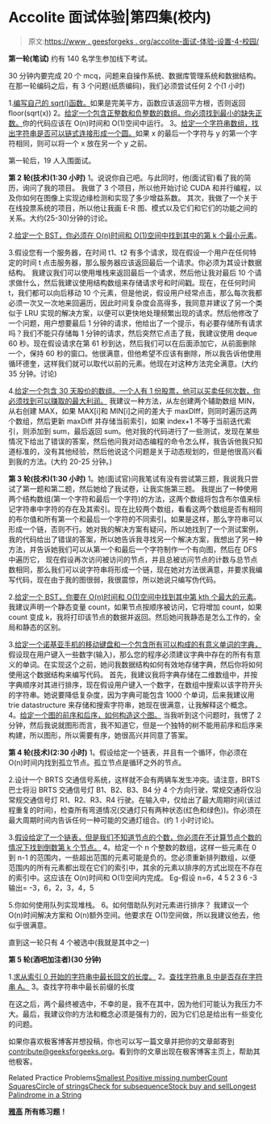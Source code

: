 # Accolite 面试体验|第四集(校内)

> 原文:[https://www . geesforgeks . org/accolite-面试-体验-设置-4-校园/](https://www.geeksforgeeks.org/accolite-interview-experience-set-4-on-campus/)

**第一轮(笔试)**
约有 140 名学生参加线下考试。

30 分钟内要完成 20 个 mcq，问题来自操作系统、数据库管理系统和数据结构。
在那一轮编码之后，有 3 个问题(纸质编码)，我们必须尝试任何 2 个(1 小时)

1.[编写自己的 sqrt()函数。](https://practice.geeksforgeeks.org/problems/count-squares/0)如果是完美平方，函数应该返回平方根，否则返回 floor(sqrt(x))
2。[给定一个包含正整数和负整数的数组。你必须找到最小的缺失正数。](https://practice.geeksforgeeks.org/problems/smallest-positive-missing-number/0)你的代码应该在 O(n)时间和 O(1)空间中运行。
3。[给定一个字符串数组，找出字符串是否可以链式连接形成一个圆。](https://practice.geeksforgeeks.org/problems/circle-of-strings/0)如果 x 的最后一个字符与 y 的第一个字符相同，则可以将一个 x 放在另一个 y 之前。

第一轮后，19 人入围面试。

**第 2 轮(技术)(1:30 小时)**
1。说说你自己吧。与此同时，他(面试官)看了我的简历，询问了我的项目。
我做了 3 个项目，所以他开始讨论 CUDA 和并行编程，以及你如何在图像上实现边缘检测和实现了多少增益系数。
其次，我做了一个关于在线投票系统的项目，所以他让我画 E-R 图、模式以及它们和它们的功能之间的关系。大约(25-30)分钟的讨论。

2.[给定一个 BST，你必须在 O(n)时间和 O(1)空间中找到其中的第 k 个最小元素](https://practice.geeksforgeeks.org/problems/find-k-th-smallest-element-in-bst/1)。

3.假设您有一个服务器，在时间 t1、t2 有多个请求，现在假设一个用户在任何特定的时间 t 点击服务器，那么服务器应该返回最后一个请求。你必须为其设计数据结构。
我建议我们可以使用堆栈来返回最后一个请求，然后他让我对最后 10 个请求做什么，然后我建议使用结构数组来存储请求号和时间戳。现在，在任何时间 t，我们都可以向后移动 10 个元素，但是他说，假设用户经常点击，那么每次我都必须一次又一次地来回遍历，因此时间复杂度会高得多，我同意并建议了另一个类似于 LRU 实现的解决方案，以便可以更快地处理频繁出现的请求。然后他修改了一个问题，用户想要最后 1 分钟的请求，他给出了一个提示，有必要存储所有请求吗？我们不能只存储每 1 分钟的请求，然后突然它点击了我，我建议使用 deque 60 秒。现在假设请求在第 61 秒到达，然后我们可以在后面添加它，从前面删除一个，保持 60 秒的窗口。他很满意，但他希望不应该有删除，所以我告诉他使用循环德奎，这样我们就可以取代以前的元素。他现在对这种方法完全满意。(大约 35 分钟。讨论)

4.[给定一个包含 30 天股价的数组。一个人有 1 份股票，他可以买卖任何次数，你必须找到可以赚取的最大利润。](https://practice.geeksforgeeks.org/problems/stock-buy-and-sell/0)
我建议一种方法，从左创建两个辅助数组 MIN，从右创建 MAX，如果 MAX[i]和 MIN[i]之间的差大于 maxDIff，则同时遍历这两个数组，然后更新 maxDiff 并存储当前索引，如果 index+1 不等于当前迭代索引，则添加到 sum，最后返回 sum。他对我的代码进行了一些测试，发现在某些情况下给出了错误的答案，然后他问我对动态编程的命令怎么样，我告诉他我只知道标准的，没有其他经验，然后他说这个问题是关于动态规划的，但是他很高兴看到我的方法。(大约 20-25 分钟。)

**第 3 轮(技术)(1:30 小时)**
1。她(面试官)问我笔试有没有尝试第三题，我说我只尝试了第一题和第二题，然后她给了我试卷，让我实施第三题。
我提出了一种使用两个结构数组(第一个字符和最后一个字符)的方法，这两个数组将包含布尔值来标记字符串中字符的存在及其索引。现在比较两个数组，看看这两个数组是否有相同的布尔值和所有第一个和最后一个字符的不同索引。如果是这样，那么字符串可以形成一个链，否则不行。她对我的解决方案有疑问，所以她找到了一个测试案例，我的代码给出了错误的答案，所以她告诉我寻找另一个解决方案，我想出了另一种方法，并告诉她我们可以从第一个和最后一个字符制作一个有向图，然后在 DFS 中遍历它， 现在假设再次访问被访问的节点，并且总被访问节点的计数与总节点数相同，那么我们可以说字符串将形成一个链，现在她对方法很满意，并要求我编写代码，现在由于我的图很弱，我很震惊，所以她说只编写伪代码。

2.[给定一个 BST，你要在 O(n)时间和 O(1)空间中找到其中第 kth 个最大的元素](https://practice.geeksforgeeks.org/problems/kth-largest-element-in-bst/1)。
我建议声明一个静态变量 count，如果节点按顺序被访问，它将增加 count，如果 count 变成 k，我将打印该节点的数据并返回。然后她问我静态是怎么工作的，全局和静态的区别。

3.[给定一个诺基亚手机的移动键盘和一个包含所有可以构成的有意义单词的字典，](https://practice.geeksforgeeks.org/problems/possible-words-from-phone-digits/0)假设现在用户键入一些数字(输入)，那么您的程序必须建议字典中存在的所有有意义的单词。在实现这个之前，她问我数据结构如何有效地存储字典，然后你将如何使用这个数据结构来编写代码。
首先，我建议我将字典存储在二维数组中，并按字典顺序对其进行排序，现在假设用户键入一个数字，在数组中搜索以该字符开头的字符串。她说要降低复杂度，因为字典可能包含 1000 个单词，后来我建议用 trie datastructure 来存储和搜索字符串，她现在很满意，让我解释这个概念。
4。[给定一个图的前序和后序，如何构造这个图。](https://practice.geeksforgeeks.org/problems/construct-tree-1/1)
当我听到这个问题时，我愣了 2 分钟，然后我说就图形而言，我不知道它，但是一个独特的树不能用前序和后序来构建，所以图形，所以需要有序，她很高兴并同意了答案。

**第 4 轮(技术)(2:30 小时)**
1。假设给定一个链表，并且有一个循环，你必须在 O(n)时间内找到孤立节点。孤立节点是循环之外的节点。

2.设计一个 BRTS 交通信号系统，这样就不会有两辆车发生冲突。请注意，BRTS 巴士将沿 BRTS 交通信号灯 B1、B2、B3、B4 分 4 个方向行驶，常规交通将仅沿常规交通信号灯 R1、R2、R3、R4 行驶。在输入中，仅给出了最大周期时间(该过程重复的时间)，检查所有弯道情况(交通灯只有两种状态(红色和绿色))。你必须在最大周期时间内告诉任何一种可能的交通灯组合。(约 1 小时讨论)。

3.[假设给定了一个链表，但是我们不知道节点的个数，你必须在不计算节点个数的情况下找到倒数第 k 个节点。](https://practice.geeksforgeeks.org/problems/nth-node-from-end-of-linked-list/1)
4。给定一个 n 个整数的数组，这样一些元素在 0 到 n-1 的范围内，一些超出范围的元素可能是负的。您必须重新排列数组，以便范围内的所有元素都出现在它们的索引中，其余的元素以排序的方式出现在不存在的索引中。这应该在 O(n)时间和 O(1)空间内完成。
Eg-假设 n=6，4 5 2 3 6 -3 输出= -3，6，2，3，4，5

5.你如何使用队列实现堆栈。
6。如何借助队列对元素进行排序？
我建议一个 O(n)时间解决方案和 O(n)额外空间。他要求在 O(1)空间做，所以我建议他去，他似乎很满意。

直到这一轮只有 4 个被选中(我就是其中之一)

**第 5 轮(酒吧加注者)(30 分钟)**

1.[求从索引 0 开始的字符串中最长回文的长度。](https://practice.geeksforgeeks.org/problems/longest-palindrome-in-a-string/0)
2。[查找字符串 B 中是否存在字符串 A。](https://practice.geeksforgeeks.org/problems/check-for-subsequence/0)
3。查找字符串中最长前缀的长度

在这之后，两个最终被选中，不幸的是，我不在其中，因为他们可能认为我压力不大。最后，我建议你的方法和概念必须是强有力的，因为它们总是给出有一些变化的问题。

如果你喜欢极客博客并想投稿，你也可以写一篇文章并把你的文章邮寄到 contribute@geeksforgeeks.org。看到你的文章出现在极客博客主页上，帮助其他极客。

Related Practice Problems[Smallest Positive missing number](https://practice.geeksforgeeks.org/problems/smallest-positive-missing-number/0)[Count Squares](https://practice.geeksforgeeks.org/problems/count-squares/0)[Circle of strings](https://practice.geeksforgeeks.org/problems/circle-of-strings/0)[Check for subsequence](https://practice.geeksforgeeks.org/problems/check-for-subsequence/0)[Stock buy and sell](https://practice.geeksforgeeks.org/problems/stock-buy-and-sell/0)[Longest Palindrome in a String](https://practice.geeksforgeeks.org/problems/longest-palindrome-in-a-string/0)

[**雅高**](https://practice.geeksforgeeks.org/company/Accolite/) **所有练习题！**